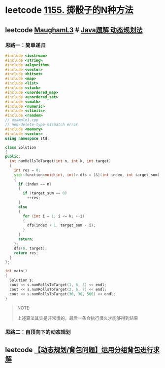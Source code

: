# leetcode [1155. 掷骰子的N种方法](https://leetcode-cn.com/problems/number-of-dice-rolls-with-target-sum/)

## leetcode [MaughamL3](https://leetcode-cn.com/u/maugahm-4/) # [Java题解 动态规划法](https://leetcode-cn.com/problems/number-of-dice-rolls-with-target-sum/solution/javati-jie-cong-jian-dan-di-gui-dao-ya-s-3jg7/)

### 思路一：简单递归



```c++
#include <iostream>
#include <string>
#include <algorithm>
#include <vector>
#include <bitset>
#include <map>
#include <list>
#include <stack>
#include <unordered_map>
#include <unordered_set>
#include <cmath>
#include <numeric>
#include <climits>
#include <random>
// example1.cpp
// new-delete-type-mismatch error
#include <memory>
#include <vector>
using namespace std;

class Solution
{
public:
  int numRollsToTarget(int n, int k, int target)
  {
    int res = 0;
    std::function<void(int, int)> dfs = [&](int index, int target_sum)
    {
      if (index == n)
      {
        if (target_sum == 0)
          ++res;
      }
      else
      {
        for (int i = 1; i <= k; ++i)
        {
          dfs(index + 1, target_sum - i);
        }
      }
      return;
    };
    dfs(0, target);
    return res;
  }
};

int main()
{
  Solution s;
  cout << s.numRollsToTarget(1, 6, 3) << endl;
  cout << s.numRollsToTarget(2, 6, 7) << endl;
  cout << s.numRollsToTarget(30, 30, 500) << endl;
}
```

> NOTE:
>
> 上述算法其实是非常慢的，最后一条会执行很久才能够得到结果

### 思路二：自顶向下的动态规划



## leetcode [【动态规划/背包问题】运用分组背包进行求解](https://leetcode-cn.com/problems/number-of-dice-rolls-with-target-sum/solution/dong-tai-gui-hua-bei-bao-wen-ti-yun-yong-axtf/)



